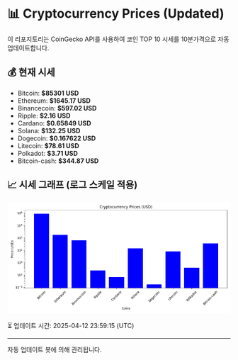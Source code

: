 
# 📊 Cryptocurrency Prices (Updated)

이 리포지토리는 CoinGecko API를 사용하여 코인 TOP 10 시세를 10분가격으로 자동 업데이트합니다.

## 💰 현재 시세
- Bitcoin: **$85301 USD**
- Ethereum: **$1645.17 USD**
- Binancecoin: **$597.02 USD**
- Ripple: **$2.16 USD**
- Cardano: **$0.65849 USD**
- Solana: **$132.25 USD**
- Dogecoin: **$0.167622 USD**
- Litecoin: **$78.61 USD**
- Polkadot: **$3.71 USD**
- Bitcoin-cash: **$344.87 USD**

## 📈 시세 그래프 (로그 스케일 적용)
![Crypto Prices](crypto_prices.png)

⏳ 업데이트 시간: 2025-04-12 23:59:15 (UTC)

---
자동 업데이트 봇에 의해 관리됩니다.
